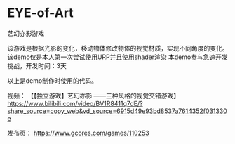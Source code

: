 # EYE-of-Art
艺幻亦影游戏

该游戏是根据光影的变化，移动物体修改物体的视觉材质，实现不同角度的变化。
该demo仅是本人第一次尝试使用URP并且使用shader渲染
本demo参与急速开发挑战，开发时间：3天

以上是demo制作时使用的代码。

视频：
【【独立游戏】艺幻亦影 ——三种风格的视觉交错游戏】
https://www.bilibili.com/video/BV1R8411q7dE/?share_source=copy_web&vd_source=6915d49e93bd8537a7614352f031330e

发布页：
https://www.gcores.com/games/110253
